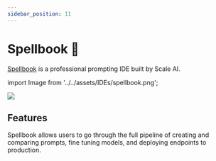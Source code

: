 ```yaml
---
sidebar_position: 11
---
```


# Spellbook 🚧

[Spellbook](https://scale.com/spellbook) is a professional prompting IDE built by Scale AI.

import Image from '../../assets/IDEs/spellbook.png';

<div style={{textAlign: 'center'}}>
  <img src={Image} style={{width: "750px"}} />
</div>

## Features

Spellbook allows users to go through the full pipeline of creating and comparing prompts,
fine tuning models, and deploying endpoints to production.